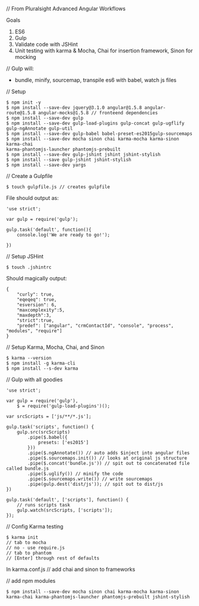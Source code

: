 // From Pluralsight Advanced Angular Workflows

Goals 

1. ES6
2. Gulp
3. Validate code with JSHint
4. Unit testing with karma & Mocha, Chai for insertion framework, Sinon for mocking

// Gulp will:
* bundle, minify, sourcemap, transpile es6 with babel, watch js files


// Setup
```
$ npm init -y
$ npm install --save-dev jquery@3.1.0 angular@1.5.8 angular-route@1.5.8 angular-mocks@1.5.8 // fronteend dependencies
$ npm install --save-dev gulp
$ npm install --save-dev gulp-load-plugins gulp-concat gulp-ugflify gulp-ngAnnotate gulp-util
$ npm install --save-dev gulp-babel babel-preset-es2015gulp-sourcemaps
$ npm install --save-dev mocha sinon chai karma-mocha karma-sinon karma-chai 
karma-phantomjs-launcher phantomjs-prebuilt
$ npm install --save-dev gulp-jshint jshint jshint-stylish
$ npm install --save gulp-jshint jshint-stylish
$ npm install --save-dev yargs
```

// Create a Gulpfile
```
$ touch gulpfile.js // creates gulpfile
```

File should output as:
```
'use strict';

var gulp = require('gulp');

gulp.task('default', function(){
	console.log('We are ready to go!');

})
```

// Setup JSHint
```
$ touch .jshintrc
```

Should magically output:
```
{
	"curly": true,
	"eqeqeq": true,
	"esversion": 6,
	"maxcomplexity":5,
	"maxdepth":3,
	"strict":true,
	"predef": ["angular", "crmContactId", "console", "process", "modules", "require"]
}
```

// Setup Karma, Mocha, Chai, and Sinon
```
$ karma --version
$ npm install -g karma-cli
$ npm install --s-dev karma
```



// Gulp with all goodies

```
'use strict';

var gulp = require('gulp'),
	$ = require('gulp-load-plugins')();

var srcScripts = ['js/**/*.js'];

gulp.task('scripts', function() {
	gulp.src(srcScripts)
		.pipe($.babel({
			presets: ['es2015']
		}))
		.pipe($.ngAnnotate()) // auto adds $inject into angular files
		.pipe($.sourcemaps.init()) // looks at original js structure
		.pipe($.concat('bundle.js')) // spit out to concatenated file called bundle.js
		.pipe($.uglify()) // minify the code
		.pipe($.sourcemaps.write()) // write sourcemaps
		.pipe(gulp.dest('dist/js')); // spit out to dist/js
})

gulp.task('default', ['scripts'], function() {
	// runs scripts task
	gulp.watch(srcScripts, ['scripts']);
});
```


// Config Karma testing
```
$ karma init
// tab to mocha
// no - use require.js
// tab to phantom 
// [Enter] through rest of defaults
```

In karma.conf.js
// add chai and sinon to frameworks

// add npm modules
```
$ npm install --save-dev mocha sinon chai karma-mocha karma-sinon karma-chai karma-phantomjs-launcher phantomjs-prebuilt jshint-stylish
```



